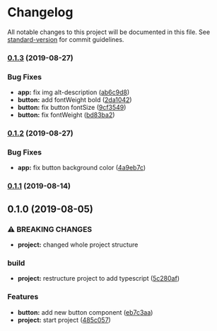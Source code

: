 # Changelog

All notable changes to this project will be documented in this file. See [standard-version](https://github.com/conventional-changelog/standard-version) for commit guidelines.

### [0.1.3](https://github.com/thiagobrez/qa-tools/compare/v0.1.2...v0.1.3) (2019-08-27)


### Bug Fixes

* **app:** fix img alt-description ([ab6c9d8](https://github.com/thiagobrez/qa-tools/commit/ab6c9d8))
* **button:** add fontWeight bold ([2da1042](https://github.com/thiagobrez/qa-tools/commit/2da1042))
* **button:** fix button fontSize ([9cf3549](https://github.com/thiagobrez/qa-tools/commit/9cf3549))
* **button:** fix fontWeight ([bd83ba2](https://github.com/thiagobrez/qa-tools/commit/bd83ba2))

### [0.1.2](https://github.com/thiagobrez/qa-tools/compare/v0.1.1...v0.1.2) (2019-08-27)


### Bug Fixes

* **app:** fix button background color ([4a9eb7c](https://github.com/thiagobrez/qa-tools/commit/4a9eb7c))

### [0.1.1](https://github.com/thiagobrez/qa-tools/compare/v0.1.0...v0.1.1) (2019-08-14)

## 0.1.0 (2019-08-05)


### ⚠ BREAKING CHANGES

* **project:** changed whole project structure

### build

* **project:** restructure project to add typescript ([5c280af](https://github.com/thiagobrez/qa-tools/commit/5c280af))


### Features

* **button:** add new button component ([eb7c3aa](https://github.com/thiagobrez/qa-tools/commit/eb7c3aa))
* **project:** start project ([485c057](https://github.com/thiagobrez/qa-tools/commit/485c057))
